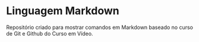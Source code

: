 # Linguagem Markdown
 Repositório criado para mostrar comandos em Markdown baseado no curso de Git e Github do Curso em Vídeo.

